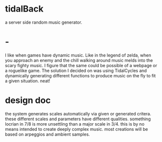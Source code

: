 # tidalBack

a server side random music generator. 

# -
I like when games have dynamic music. Like in the legend of zelda, when you approach an enemy and the chill walking around music melds into the scary fighty music. I figure that the same could be possible of a webpage or a roguelike game. The solution I decided on was using TidalCycles and dynamically generating different functions to produce music on the fly to fit a given situation. neat!

# design doc
the system generates scales automatically via given or generated critera. these different scales and parameters have different qualities. something locrian in  7/8 is more unsettling than a major scale in 3/4.
this is by no means intended to create deeply complex music. most creations will be based on arpeggios and ambient samples. 
